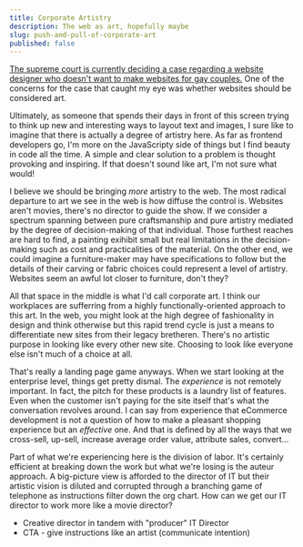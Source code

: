 ```yaml
---
title: Corporate Artistry
description: The web as art, hopefully maybe
slug: push-and-pull-of-corporate-art
published: false
---
```


[The supreme court is currently deciding a case regarding a website designer who doesn't want to make websites for gay couples.](https://www.npr.org/2022/12/05/1140824371/supreme-court-gay-marriage-colorado) One of the concerns for the case that caught my eye was whether websites should be considered art.

Ultimately, as someone that spends their days in front of this screen trying to think up new and interesting ways to layout text and images, I sure like to imagine that there is actually a degree of artistry here. As far as frontend developers go, I'm more on the JavaScripty side of things but I find beauty in code all the time. A simple and clear solution to a problem is thought provoking and inspiring. If that doesn't sound like art, I'm not sure what would! 

I believe we should be bringing _more_ artistry to the web. The most radical departure to art we see in the web is how diffuse the control is. Websites aren't movies, there's no director to guide the show. If we consider a spectrum spanning between pure craftsmanship and pure artistry mediated by the degree of decision-making of that individual. Those furthest reaches are hard to find, a painting exihibit small but real limitations in the decision-making such as cost and practicalities of the material. On the other end, we could imagine a furniture-maker may have specifications to follow but the details of their carving or fabric choices could represent a level of artistry. Websites seem an awful lot closer to furniture, don't they?

All that space in the middle is what I'd call corporate art. I think our workplaces are sufferring from a highly functionally-oriented approach to this art. In the web, you might look at the high degree of fashionality in design and think otherwise but this rapid trend cycle is just a means to differentiate new sites from their legacy bretheren. There's no artistic purpose in looking like every other new site. Choosing to look like everyone else isn't much of a choice at all.

That's really a landing page game anyways. When we start looking at the enterprise level, things get pretty dismal. The _experience_ is not remotely important. In fact, the pitch for these products is a laundry list of features. Even when the customer isn't paying for the site itself that's what the conversation revolves around. I can say from experience that eCommerce development is not a question of how to make a pleasant shopping experience but an *effective* one. And that is defined by all the ways that we cross-sell, up-sell, increase average order value, attribute sales, convert...

Part of what we're experiencing here is the division of labor. It's certainly efficient at breaking down the work but what we're losing is the auteur approach. A big-picture view is afforded to the director of IT but their artistic vision is diluted and corrupted through a branching game of telephone as instructions filter down the org chart. How can we get our IT director to work more like a movie director?

- Creative director in tandem with "producer" IT Director 
- CTA - give instructions like an artist (communicate intention) 